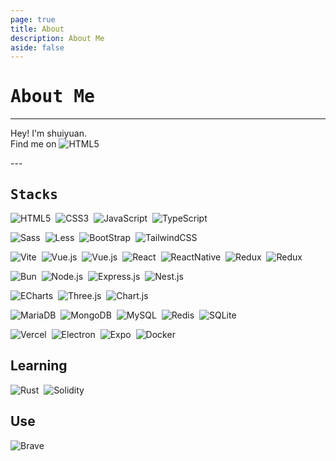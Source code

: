 ```yaml
---
page: true
title: About
description: About Me
aside: false
---
```

# <samp>About Me</samp>

---

Hey! I'm shuiyuan.  
Find me on <a href="https://x.com/shuiyuan_5173" target="_blank"><img src="https://img.shields.io/badge/X-%23000000.svg?logo=X&logoColor=white" alt="HTML5" style="display: inline-block;"/></a>

<BackgroundImage imageUrl="https://www.loliapi.com/acg/pc/" opacity="1" position="center" size="cover" repeat="no-repeat" />
---

## <samp>Stacks</samp>

<p>
  <img src="https://img.shields.io/badge/HTML-%23E34F26.svg?logo=html5&logoColor=white" alt="HTML5" style="display: inline-block;" />&nbsp;
  <img src="https://img.shields.io/badge/CSS-639?logo=css&logoColor=fff" alt="CSS3" style="display: inline-block;" />&nbsp;
  <img src="https://img.shields.io/badge/JavaScript-F7DF1E?logo=javascript&logoColor=000" alt="JavaScript" style="display: inline-block;" />&nbsp;
  <img src="https://img.shields.io/badge/TypeScript-3178C6?logo=typescript&logoColor=fff" alt="TypeScript" style="display: inline-block;" />&nbsp;
</p>
<p>
  <img src="https://img.shields.io/badge/Sass-C69?logo=sass&logoColor=fff" alt="Sass" style="display: inline-block;" />&nbsp;
  <img src="https://img.shields.io/badge/Less-1D365D?logo=less&logoColor=fff" alt="Less" style="display: inline-block;" />&nbsp;
  <img src="https://img.shields.io/badge/Bootstrap-7952B3?logo=bootstrap&logoColor=fff" alt="BootStrap" style="display: inline-block;" />&nbsp;
  <img src="https://img.shields.io/badge/Tailwind%20CSS-%2338B2AC.svg?logo=tailwind-css&logoColor=white" alt="TailwindCSS" style="display: inline-block;" />&nbsp;
</p>
<p>
  <img src="https://img.shields.io/badge/Vite-646CFF?logo=vite&logoColor=fff" alt="Vite" style="display: inline-block;" />&nbsp;
  <img src="https://img.shields.io/badge/Vue.js-4FC08D?logo=vuedotjs&logoColor=fff" alt="Vue.js" style="display: inline-block;" />&nbsp;
  <img src="https://img.shields.io/badge/Nuxt-002E3B?logo=nuxt&logoColor=#00DC82" alt="Vue.js" style="display: inline-block;" />&nbsp;
  <img src="https://img.shields.io/badge/React-%2320232a.svg?logo=react&logoColor=%2361DAFB" alt="React" style="display: inline-block;" />&nbsp;
  <img src="https://img.shields.io/badge/React_Native-%2320232a.svg?logo=react&logoColor=%2361DAFB" alt="ReactNative" style="display: inline-block;" />&nbsp;
  <img src="https://img.shields.io/badge/Redux-764ABC?logo=redux&logoColor=fff" alt="Redux" style="display: inline-block;" />&nbsp;
  <img src="https://img.shields.io/badge/Next.js-black?logo=next.js&logoColor=white" alt="Redux" style="display: inline-block;" />&nbsp;
</p>
<p>
  <img src="https://img.shields.io/badge/Bun-000?logo=bun&logoColor=fff" alt="Bun" style="display: inline-block;" />&nbsp;
  <img src="https://img.shields.io/badge/Node.js-6DA55F?logo=node.js&logoColor=white" alt="Node.js" style="display: inline-block;" />&nbsp;
  <img src="https://img.shields.io/badge/Express.js-%23404d59.svg?logo=express&logoColor=%2361DAFB" alt="Express.js" style="display: inline-block;" />&nbsp;
  <img src="https://img.shields.io/badge/Nest.js-%23E0234E.svg?logo=nestjs&logoColor=white" alt="Nest.js" style="display: inline-block;" />&nbsp;
</p>
<p>
  <img src="https://img.shields.io/badge/-ECharts-AA344D?logo=Apache-ECharts&logoColor=fff" alt="ECharts" style="display: inline-block;" />&nbsp;
  <img src="https://img.shields.io/badge/Three.js-000?logo=threedotjs&logoColor=fff" alt="Three.js" style="display: inline-block;" />&nbsp;
  <img src="https://img.shields.io/badge/Chart.js-FF6384?logo=chartdotjs&logoColor=fff" alt="Chart.js" style="display: inline-block;" />&nbsp;
</p>
<p>
  <img src="https://img.shields.io/badge/MariaDB-003545?logo=mariadb&logoColor=white" alt="MariaDB" style="display: inline-block;"  />&nbsp;
  <img src="https://img.shields.io/badge/MongoDB-%234ea94b.svg?logo=mongodb&logoColor=white" alt="MongoDB" style="display: inline-block;" />&nbsp;
  <img src="https://img.shields.io/badge/MySQL-4479A1?logo=mysql&logoColor=fff" alt="MySQL" style="display: inline-block;"  />&nbsp;
  <img src="https://img.shields.io/badge/Redis-%23DD0031.svg?logo=redis&logoColor=white" alt="Redis" style="display: inline-block;" />&nbsp;
  <img src="https://img.shields.io/badge/SQLite-%2307405e.svg?logo=sqlite&logoColor=white" alt="SQLite" style="display: inline-block;" />&nbsp;
</p>
<p>
  <img src="https://img.shields.io/badge/Vercel-%23000000.svg?logo=vercel&logoColor=white" alt="Vercel" style="display: inline-block;" />&nbsp;
  <img src="https://img.shields.io/badge/Electron-2B2E3A?logo=electron&logoColor=fff" alt="Electron" style="display: inline-block;" />&nbsp;
  <img src="https://img.shields.io/badge/Expo-000020?logo=expo&logoColor=fff" alt="Expo" style="display: inline-block;" />&nbsp;
  <img src="https://img.shields.io/badge/Docker-2496ED?logo=docker&logoColor=fff" alt="Docker" style="display: inline-block;" />&nbsp;
</p>

## Learning

<p>
  <img src="https://img.shields.io/badge/Rust-%23000000.svg?e&logo=rust&logoColor=white" alt="Rust" style="display: inline-block;" />&nbsp;
  <img src="https://img.shields.io/badge/Solidity-363636?logo=solidity&logoColor=fff" alt="Solidity" style="display: inline-block;" />&nbsp;
</p>

## Use

<p>
  <img src="https://img.shields.io/badge/Brave-FB542B?logo=Brave&logoColor=white" alt="Brave" style="display: inline-block;" />&nbsp;
</p>
